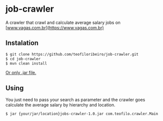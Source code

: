 # job-crawler
A crawler that crawl and calculate average salary jobs on [www.vagas.com.br](https://www.vagas.com.br)  

## Instalation

```sh
$ git clone https://github.com/teofiloribeiro/job-crawler.git  
$ cd job-crawler  
$ mvn clean install  
```

[Or only .jar file.](https://github.com/teofiloribeiro/job-crawler/tree/master/target)

## Using
You just need to pass your search as parameter and the crawler goes calculate the average salary by hierarchy and location.  

```sh
$ jar {your/jar/location}jobs-crawler-1.0.jar com.teofilo.crawler.Main "Vagas de TI"
```
